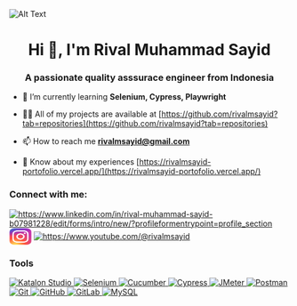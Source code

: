 <img src="https://raw.githubusercontent.com/rivalmsayid/rivalmsayid/refs/heads/main/Blue%20and%20Purple%20Neon%20Gradient%20Modern%20Tech%20for%20Beginners%20YouTube%20Thumbnail.png" alt="Alt Text" title="Optional Title">

<h1 align="center">Hi 👋, I'm Rival Muhammad Sayid</h1>
<h3 align="center">A passionate quality asssurace engineer from Indonesia</h3>

- 🌱 I’m currently learning **Selenium, Cypress, Playwright**

- 👨‍💻 All of my projects are available at [https://github.com/rivalmsayid?tab=repositories](https://github.com/rivalmsayid?tab=repositories)

- 📫 How to reach me **rivalmsayid@gmail.com**

- 📄 Know about my experiences [https://rivalmsayid-portofolio.vercel.app/](https://rivalmsayid-portofolio.vercel.app/)

<h3 align="left">Connect with me:</h3>
<p align="left">
<a href="https://linkedin.com/in/https://www.linkedin.com/in/rival-muhammad-sayid-b07981228/edit/forms/intro/new/?profileformentrypoint=profile_section" target="blank"><img align="center" src="https://raw.githubusercontent.com/rahuldkjain/github-profile-readme-generator/master/src/images/icons/Social/linked-in-alt.svg" alt="https://www.linkedin.com/in/rival-muhammad-sayid-b07981228/edit/forms/intro/new/?profileformentrypoint=profile_section" height="30" width="40" /></a>
<a href="https://www.instagram.com/rivalms_/" target="blank"><img align="center" src="https://raw.githubusercontent.com/CLorant/readme-social-icons/1a078b4b319beaa7fbcd202fa7fc1fc5d79d94d2/large/filled/instagram.svg" alt="https://www.instagram.com/rivalms_/" height="30" width="40" /></a>
<a href="https://www.youtube.com/c/https://www.youtube.com/@rivalmsayid" target="blank"><img align="center" src="https://raw.githubusercontent.com/rahuldkjain/github-profile-readme-generator/master/src/images/icons/Social/youtube.svg" alt="https://www.youtube.com/@rivalmsayid" height="30" width="40" /></a>
</p>

<h3>Tools</h3>
<a href="https://katalon.com" target="_blank">
  <img src="https://user-images.githubusercontent.com/25181517/184103699-d1b83c07-2d83-4d99-9a1e-83bd89e08117.png" alt="Katalon Studio" width="40">
</a>
<a href="https://www.selenium.dev/" target="_blank">
  <img src="https://user-images.githubusercontent.com/25181517/184117353-4b437677-c4bb-4f4c-b448-af4920576732.png" alt="Selenium" width="40">
</a>
<a href="https://cucumber.io/" target="_blank">
  <img src="https://user-images.githubusercontent.com/68279555/200387386-276c709f-380b-46cc-81fd-f292985927a8.png" alt="Cucumber" width="40">
</a>
<a href="https://www.cypress.io/" target="_blank">
  <img src="https://user-images.githubusercontent.com/25181517/183423507-c056a6f9-1ba8-4312-a350-19bcbc5a8697.png" alt="Cypress" width="40">
</a>
<a href="https://jmeter.apache.org/" target="_blank">
  <img src="https://user-images.githubusercontent.com/25181517/183896128-ec99105a-ec1a-4d85-b08b-1aa1620b2046.png" alt="JMeter" width="40">
</a>
<a href="https://www.postman.com/" target="_blank">
  <img src="https://user-images.githubusercontent.com/25181517/192108372-f71d70ac-7ae6-4c0d-8395-51d8870c2ef0.png" alt="Postman" width="40">
</a>
<a href="https://git-scm.com/" target="_blank">
  <img src="https://user-images.githubusercontent.com/25181517/192108374-8da61ba1-99ec-41d7-80b8-fb2f7c0a4948.png" alt="Git" width="40">
</a>
<a href="https://about.gitlab.com/" target="_blank">
  <img src="https://user-images.githubusercontent.com/25181517/192108376-c675d39b-90f6-4073-bde6-5a9291644657.png" alt="GitHub" width="40">
</a>
<a href="https://github.com/" target="_blank">
  <img src="https://user-images.githubusercontent.com/25181517/192108891-d86b6220-e232-423a-bf5f-90903e6887c3.png" alt="GitLab" width="40">
</a>
<a href="https://www.mysql.com/" target="_blank">
  <img src="https://avatars.githubusercontent.com/u/28861843?s=200&v=4" alt="MySQL" width="40">
</a>
